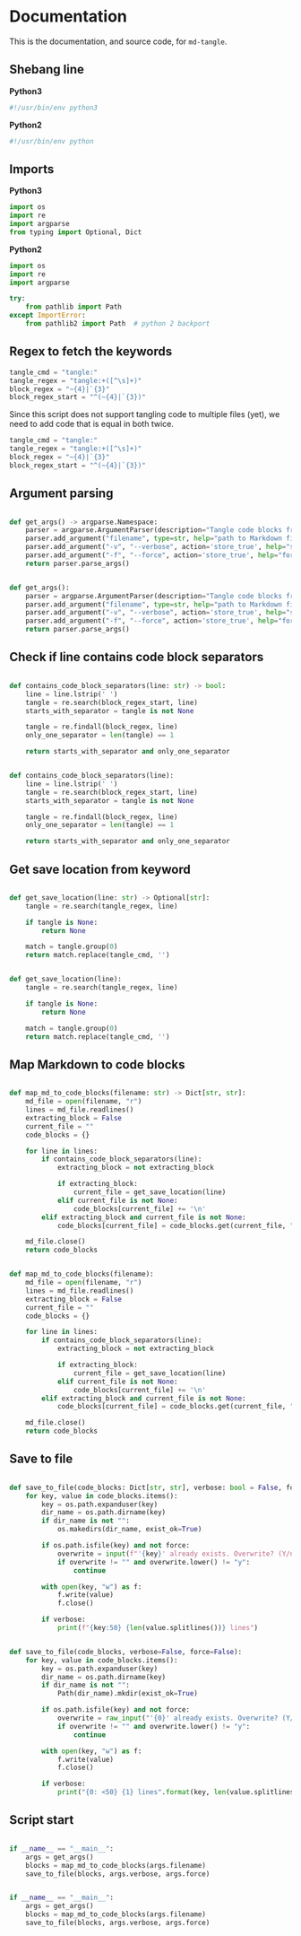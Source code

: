 # Documentation

This is the documentation, and source code, for `md-tangle`.

## Shebang line
__Python3__
```python tangle:src/py3/md-tangle
#!/usr/bin/env python3
```

__Python2__
```python tangle:src/py2/md-tangle2
#!/usr/bin/env python
```

## Imports
__Python3__
```python tangle:src/py3/md-tangle
import os
import re
import argparse
from typing import Optional, Dict
```

__Python2__
```python tangle:src/py2/md-tangle2
import os
import re
import argparse

try:
    from pathlib import Path
except ImportError:
    from pathlib2 import Path  # python 2 backport
```

## Regex to fetch the keywords

```python tangle:src/py3/md-tangle
tangle_cmd = "tangle:"
tangle_regex = "tangle:+([^\s]+)"
block_regex = "~{4}|`{3}"
block_regex_start = "^(~{4}|`{3})"
```

Since this script does not support tangling code to multiple files (yet), we need to
add code that is equal in both twice.

```python tangle:src/py2/md-tangle2
tangle_cmd = "tangle:"
tangle_regex = "tangle:+([^\s]+)"
block_regex = "~{4}|`{3}"
block_regex_start = "^(~{4}|`{3})"
```

## Argument parsing

```python tangle:src/py3/md-tangle

def get_args() -> argparse.Namespace:
    parser = argparse.ArgumentParser(description="Tangle code blocks from Markdown file.")
    parser.add_argument("filename", type=str, help="path to Markdown file")
    parser.add_argument("-v", "--verbose", action='store_true', help="show output")
    parser.add_argument("-f", "--force", action='store_true', help="force overwrite of files")
    return parser.parse_args()
```

```python tangle:src/py2/md-tangle2

def get_args():
    parser = argparse.ArgumentParser(description="Tangle code blocks from Markdown file.")
    parser.add_argument("filename", type=str, help="path to Markdown file")
    parser.add_argument("-v", "--verbose", action='store_true', help="show output")
    parser.add_argument("-f", "--force", action='store_true', help="force overwrite of files")
    return parser.parse_args()
```

## Check if line contains code block separators

```python tangle:src/py3/md-tangle

def contains_code_block_separators(line: str) -> bool:
    line = line.lstrip(' ')
    tangle = re.search(block_regex_start, line)
    starts_with_separator = tangle is not None

    tangle = re.findall(block_regex, line)
    only_one_separator = len(tangle) == 1

    return starts_with_separator and only_one_separator
```

```python tangle:src/py2/md-tangle2

def contains_code_block_separators(line):
    line = line.lstrip(' ')
    tangle = re.search(block_regex_start, line)
    starts_with_separator = tangle is not None

    tangle = re.findall(block_regex, line)
    only_one_separator = len(tangle) == 1

    return starts_with_separator and only_one_separator
```

## Get save location from keyword

```python tangle:src/py3/md-tangle

def get_save_location(line: str) -> Optional[str]:
    tangle = re.search(tangle_regex, line)

    if tangle is None:
        return None

    match = tangle.group(0)
    return match.replace(tangle_cmd, '')
```

```python tangle:src/py2/md-tangle2

def get_save_location(line):
    tangle = re.search(tangle_regex, line)

    if tangle is None:
        return None

    match = tangle.group(0)
    return match.replace(tangle_cmd, '')
```

## Map Markdown to code blocks
```python tangle:src/py3/md-tangle

def map_md_to_code_blocks(filename: str) -> Dict[str, str]:
    md_file = open(filename, "r")
    lines = md_file.readlines()
    extracting_block = False
    current_file = ""
    code_blocks = {}

    for line in lines:
        if contains_code_block_separators(line):
            extracting_block = not extracting_block

            if extracting_block:
                current_file = get_save_location(line)
            elif current_file is not None:
                code_blocks[current_file] += '\n'
        elif extracting_block and current_file is not None:
            code_blocks[current_file] = code_blocks.get(current_file, "") + line

    md_file.close()
    return code_blocks
```

```python tangle:src/py2/md-tangle2

def map_md_to_code_blocks(filename):
    md_file = open(filename, "r")
    lines = md_file.readlines()
    extracting_block = False
    current_file = ""
    code_blocks = {}

    for line in lines:
        if contains_code_block_separators(line):
            extracting_block = not extracting_block

            if extracting_block:
                current_file = get_save_location(line)
            elif current_file is not None:
                code_blocks[current_file] += '\n'
        elif extracting_block and current_file is not None:
            code_blocks[current_file] = code_blocks.get(current_file, "") + line

    md_file.close()
    return code_blocks
```

## Save to file
```python tangle:src/py3/md-tangle

def save_to_file(code_blocks: Dict[str, str], verbose: bool = False, force: bool = False):
    for key, value in code_blocks.items():
        key = os.path.expanduser(key)
        dir_name = os.path.dirname(key)
        if dir_name is not "":
            os.makedirs(dir_name, exist_ok=True)

        if os.path.isfile(key) and not force:
            overwrite = input(f"'{key}' already exists. Overwrite? (Y/n) ")
            if overwrite != "" and overwrite.lower() != "y":
                continue

        with open(key, "w") as f:
            f.write(value)
            f.close()

        if verbose:
            print(f"{key:50} {len(value.splitlines())} lines")
```

```python tangle:src/py2/md-tangle2

def save_to_file(code_blocks, verbose=False, force=False):
    for key, value in code_blocks.items():
        key = os.path.expanduser(key)
        dir_name = os.path.dirname(key)
        if dir_name is not "":
            Path(dir_name).mkdir(exist_ok=True)

        if os.path.isfile(key) and not force:
            overwrite = raw_input("'{0}' already exists. Overwrite? (Y/n) ".format(key))
            if overwrite != "" and overwrite.lower() != "y":
                continue

        with open(key, "w") as f:
            f.write(value)
            f.close()

        if verbose:
            print("{0: <50} {1} lines".format(key, len(value.splitlines())))
```


## Script start
```python tangle:src/py3/md-tangle

if __name__ == "__main__":
    args = get_args()
    blocks = map_md_to_code_blocks(args.filename)
    save_to_file(blocks, args.verbose, args.force)
```

```python tangle:src/py2/md-tangle2

if __name__ == "__main__":
    args = get_args()
    blocks = map_md_to_code_blocks(args.filename)
    save_to_file(blocks, args.verbose, args.force)
```
